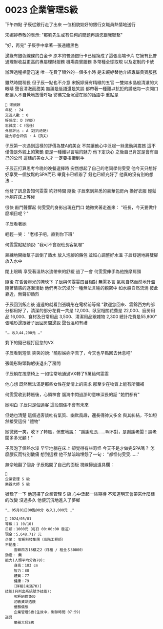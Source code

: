 # 0023 企業管理S級

下午四點
子辰從銀行走了出來
一位相貌姣好的銀行女職員熱情地送行

宋婉婷恭敬的表示:
"那劉先生或有任何的問題再請您跟我聯繫"

"好，再見"
子辰手中拿著一張通體黑色

邊緣有銀色線條的白金卡
原本的普通銀行卡已經換成了這張高端卡片
它擁有比普通理財收益更高的專屬理財服務
機場貴賓服務
多幣種全球取現
以及定制的卡號

辦理過程相當迅速
唯一花費了額外的一個多小時
是宋婉婷替他介紹專屬貴賓服務

雖然時間稍長
但子辰一點也不介意
宋婉婷擁有精緻的五官
一雙如水晶般清澈的大眼睛
聲音清澈而甜美
無論是低語還是笑談
都帶著一種難以抗拒的誘惑每一次開口
都讓人不自覺地放慢呼吸
彷彿完全沉浸在她的話語中
重點是

```
📰 宋婉婷
年紀 : 24
交互人數 : 0
好感度: D（初识）
忠誠度：C（信任）
外貌評比 : A（超凡绝艳）
能力綜合評價 : A（頂尖）
```

子辰第一次遇到這樣的評價為雙A的美女
不禁讓他心中泛起一絲激動與震撼
這不僅僅是外貌上的驚艷
更是一種難以言喻的魅力
他下定決心
之後自己肯定是會有自己的公司
這樣的美女人才
一定要招攬到手

子辰正打算思考今晚的晚餐選擇時
突然想起了自己的老同學何雯雯
他今天只想好好享受一個放鬆的SPA而已
畢竟卡已經辦了
錢也已經充好了
他真的沒有別的想法…

他發了訊息告知何雯雯
約好時間
隨後
子辰來到熟悉的豪華包房內
換好衣服
輕鬆地躺在床上等候

很快
敲門聲響起
何雯雯的身影出現在門口
她微笑著走進來：
"班長，今天要做什麼項目呢？"

子辰看著她

輕輕一笑：
"老樣子吧，直到你下班"

何雯雯點點頭說:
"我可不會跟班長客氣喔"

熟練地開始幫子辰倒了熱水
放入泡腳的藥包
並細心調整好水溫
子辰舒適地將雙腳放入水中

閉上眼睛
享受著溫熱水流帶來的舒緩
過了一會
何雯雯伸手為他按摩肩頸

隨後
在昏黃燈光的掩映下
子辰與何雯雯四目相對
無需多言
氣氛自然而然地升溫
隨著情感的逐漸湧動
他們再次沉浸於一種無法言喻的親密中
如水般自然流淌
彼此靠近，無聲卻熱烈

子辰回到飯店後
遠遠的就看到張曉彤在電梯前等候
"歡迎您回來、雲錦西方的部分都用好了，清潔的部分花費一共是 12,000、臥室相關花費是 22,000、廚房用品 16,000、食材及日常用品 3,500、清潔用品跟雜物 2,300 總計花費是55,800"
張曉彤邊跟著子辰回房間邊說
聲音溫和有禮

`"… 收入44,200元 …"`

剩下的錢已經打回您的VX

子辰看到短信
笑笑的說:
"曉彤姊妳辛苦了，今天也早點回去休息吧"

張曉彤點頭鞠躬後退出了房間

子辰躺在按摩椅上
一如往常地通過VX轉了5萬給何雯雯

他心想
既然無法滿足那些女性在愛情上的需求
那至少在物質上能有所彌補

何雯雯收到轉賬後，心領神會
腦海中閃過那句意味深長的話
"她們都有"

她明白
子辰只是個過客
這段關係不會有未來

但她也清楚
這個過客談吐有氣質、幽默風趣，還長得帥又多金
與其糾結，不如坦然接受這份 "禮物"

她微微一笑，收下了轉賬，俏皮地說：
"謝謝班長……啊不對，是謝謝老闆！請老闆多多光顧！"

子辰泡了個熱水澡
早早地躺在床上
卻覺得有些奇怪
今天不是才做完SPA嗎？
怎麼腰反而特別酸痛
想到這裡
他不禁暗暗埋怨了一句：
"都怪何雯雯……"

無奈地翻了個身
子辰點開了自己的面板
視線掃過道具欄：

```
🧰
企業管理 S 級
樂器大師 S 級
```

猶豫了一下
他選擇了企業管理 S 級
心中泛起一絲期待
不知道明天會帶來什麼樣的改變
沒過多久
他便沉沉地進入了夢鄉

`"… 05月01日00點00分 收入1,000元 …"`

```
📰 2024/05/01
等級：1 (0/10)
日薪：1000元（每日 00:00:00 發送）
現金：5,648,717 元
企業： 智網科技集團（高階工程師）
不動產：
    雲錦西方18樓之2（月租 / 租金＄30000）
動產： 無
能力(人類平均分為70):
    身高：183 cm
    智力：88
    體質：77
    健康：79
    [詳細(未滿70)]
技能(只列出系統賦予技能):
    究極絕對免疫
    初級資訊透鏡
    優雅儀態
    企業管理S級(生效中，剩餘時間 07:59)
道具
    樂器大師S級
```